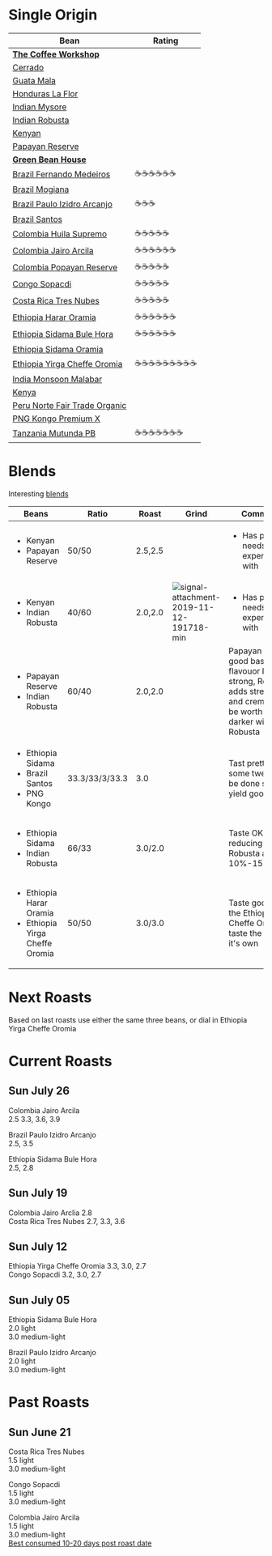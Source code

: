 # Single Origin

| Bean | Rating |
|------|--------|
| **[The Coffee Workshop]** |  |
| [Cerrado](Cerrado.md) |  |
| [Guata Mala](GuataMala.md) |  |
| [Honduras La Flor](HondurasLaFlor.md) |  |
| [Indian Mysore](IndianMysore.md) |  |
| [Indian Robusta](IndianRobusta.md) |  |
| [Kenyan](Kenyan.md) |  |
| [Papayan Reserve](PapayanReserve.md) |  |
| **[Green Bean House]** |  |
| [Brazil Fernando Medeiros](BrazilFernandoMedeiros.md) | :coffee::coffee::coffee::coffee::coffee::coffee: |
| [Brazil Mogiana](BrazilMogiana.md) |  |
| [Brazil Paulo Izidro Arcanjo](BrazilPauloIzidroArcanjo.md) | :coffee::coffee::coffee: |
| [Brazil Santos](BrazilSantos.md) |  |
| [Colombia Huila Supremo](ColombiaHuilaSupremo.md) | :coffee::coffee::coffee::coffee::coffee: |
| [Colombia Jairo Arcila](ColombiaJairoArcila.md) | :coffee::coffee::coffee::coffee::coffee::coffee: |
| [Colombia Popayan Reserve](ColombiaPopayanReserve.md) | :coffee::coffee::coffee::coffee::coffee: |
| [Congo Sopacdi](CongoSopacdi.md) | :coffee::coffee::coffee::coffee::coffee: |
| [Costa Rica Tres Nubes](CostaRicaTresNubes.md) | :coffee::coffee::coffee::coffee::coffee: |
| [Ethiopia Harar Oramia](EthiopiaHararOramia.md) | :coffee::coffee::coffee::coffee::coffee::coffee: |
| [Ethiopia Sidama Bule Hora](EthiopiaSidamaBuleHora.md) | :coffee::coffee::coffee::coffee::coffee::coffee: |
| [Ethiopia Sidama Oramia](EthiopiaSidamaOromia.md) |  |
| [Ethiopia Yirga Cheffe Oromia](EthiopiaYirgaCheffeOromia.md) | :coffee::coffee::coffee::coffee::coffee::coffee::coffee::coffee::coffee: |
| [India Monsoon Malabar](IndiaMonsoonMalabar.md) |  |
| [Kenya](Kenya.md) |  |
| [Peru Norte Fair Trade Organic](PeruNorteFairTradeOrganic.md) |  |
| [PNG Kongo Premium X](PNGKongoPremiumX.md) |  |
| [Tanzania Mutunda PB](TanzaniaMatundaPB.md) | :coffee::coffee::coffee::coffee::coffee::coffee::coffee: |


[The Coffee Workshop]: https://www.thecoffeeworkshop.co.nz/store/c6/Green_Coffee_Beans_%28500gm%2C_1kg%2C_5kg_%26_15kg%29.html
[Green Bean House]: https://www.greenbeanhouse.co.nz/green-coffee-beans.html


# Blends

Interesting [blends](https://www.greenbeanhouse.co.nz/page/classic-blends.html)

| Beans                   | Ratio | Roast   | Grind | Comments |
|-------------------------|-------|---------|-------|----
| <ul><li>Kenyan</li><li>Papayan Reserve</li></ul> | 50/50 | 2.5,2.5 | | <ul><li>Has potential, needs experimenting with</li><ul> 
| <ul><li>Kenyan</li><li>Indian Robusta</li><ul> | 40/60 | 2.0,2.0 | ![signal-attachment-2019-11-12-191718-min](https://user-images.githubusercontent.com/2862029/68647862-c8722580-0583-11ea-993c-09ed10db39e5.jpeg) | <ul><li>Has potential, needs experimenting with</li><ul> 
| <ul><li>Papayan Reserve</li><li>Indian Robusta</li></ul> | 60/40 | 2.0,2.0 | | Papayan makes a good base full of flavouor but not strong, Robusta adds strength and crema. Could be worth going darker with the Robusta 
| <ul><li>Ethiopia Sidama</li><li>Brazil Santos</li><li>PNG Kongo</li></ol> | 33.3/33/3/33.3 | 3.0 |  | Tast pretty good, some tweaking to be done should yield good results 
| <ul><li>Ethiopia Sidama</li><li>Indian Robusta</li></ul> | 66/33 | 3.0/2.0 |  | Taste OK. Try reducing the Robusta another 10%-15% 
| <ul><li>Ethiopia Harar Oramia</li><li>Ethiopia Yirga Cheffe Oromia</li></ul> | 50/50 | 3.0/3.0 |  | Taste good. but the Ethiopia Yirga Cheffe Oromia taste the best on it's own 

# Next Roasts

Based on last roasts use either the same three beans, or dial in Ethiopia Yirga Cheffe Oromia

# Current Roasts

## Sun July 26

Colombia Jairo Arcila  
2.5 3.3, 3.6, 3.9

Brazil Paulo Izidro Arcanjo  
2.5, 3.5

Ethiopia Sidama Bule Hora  
2.5, 2.8

## Sun July 19

Colombia Jairo Arclia 2.8  
Costa Rica Tres Nubes 2.7, 3.3, 3.6

## Sun July 12

Ethiopia Yirga Cheffe Oromia 3.3, 3.0, 2.7  
Congo Sopacdi 3.2, 3.0, 2.7

## Sun July 05

Ethiopia Sidama Bule Hora  
2.0 light  
3.0 medium-light

Brazil Paulo Izidro Arcanjo  
2.0 light  
3.0 medium-light

# Past Roasts

## Sun June 21

Costa Rica Tres Nubes  
1.5 light  
3.0 medium-light

Congo Sopacdi  
1.5 light  
3.0 medium-light

Colombia Jairo Arcila  
1.5 light  
3.0 medium-light  
[Best consumed 10-20 days post roast date](https://vikingcoffee.co.nz/products/jairo-arcila-gesha-natural)
